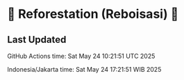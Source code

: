 
# 🌳 Reforestation (Reboisasi) 🌲

## Last Updated

GitHub Actions time: Sat May 24 10:21:51 UTC 2025

Indonesia/Jakarta time: Sat May 24 17:21:51 WIB 2025
